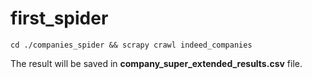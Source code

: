 # first_spider

`cd ./companies_spider && scrapy crawl indeed_companies`

The result will be saved in **company_super_extended_results.csv** file.
